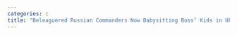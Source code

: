 ```yaml
---
categories: c
title: "Beleaguered Russian Commanders Now Babysitting Boss’ Kids in Ukraine"
---
```

